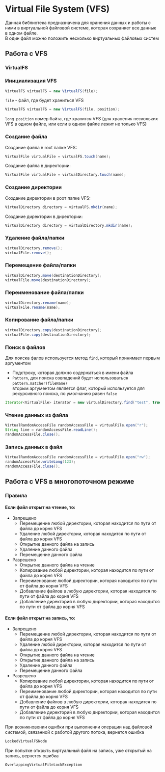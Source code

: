 # Virtual File System (VFS)
Данная библиотека предназначена для хранения данных и работы с ними в виртуальной файловой системе, которая сохраняет все данные в одном файле.  
В один файл можно положить несколько виртуальных файловых систем

## Работа с VFS

### VirtualFS

### Инициализация VFS
```java
VirtualFS virtualFS = new VirtualFS(file);
```

```file``` - файл, где будет храниться VFS  
```java
VirtualFS virtualFS = new VirtualFS(file, position);
```
`long position` номер байта, где хранится VFS (для хранения нескольких VFS в одном файле, 
или если в одном файле лежит не только VFS)

### Создание файла
Создание файла в root папке VFS:
```java
VirtualFile virtualFile = virtualFS.touch(name);
```
Создание файла в директории:
```java
VirtualFile virtualFile = virtualDirectory.touch(name);
```
### Создание директории
Создание директории в роот папке VFS:
```java
VirtualDirectory directory = virtualFS.mkdir(name);
```
Создание директории в директории:
```java
VirtualDirectory directory = virtualDirectory.mkdir(name);
```

### Удаление файла/папки
```java
virtualDirectory.remove();
virtualFile.remove();
```

### Перемещение файла/папки
```java
virtualDirectory.move(destinationDirectory);
virtualFile.move(destinationDirectory);
```


### Переименование файла/папки
```java
virtualDirectory.rename(name);
virtualFile.rename(name);
```

### Копирование файла/папки
```java
virtualDirectory.copy(destinationDirectory);
virtualFile.copy(destinationDirectory);
```

### Поиск в файлов
Для поиска фалов используется метод ```find```, который принимает первым аргументом
* Подстроку, которая должно содержаться в имени файла
* ```Pattern```, для поиска совпадений будет использоваться ```pattern.matcher(fileName)```  
вторым аргументом является флаг, который используется для рекурсивного поиска, по умолчанию равен ```false```

```java
Iterator<VirtualFile> iterator = new virtualDirectory.find("test", true);
```

### Чтение данных из файла
```java
VirtualRandomAccessFile randomAccessFile = virtualFile.open("r");
String line = randomAccessFile.readLine();
randomAccessFile.close();
```

### Запись данных в файл
```java
VirtualRandomAccessFile randomAccessFile = virtualFile.open("rw");
randomAccessFile.writeLong(123);
randomAccessFile.close();
```

## Работа с VFS в многопоточном режиме
### Правила
#### Если файл открыт на чтение, то:
* Запрещено
  + Перемещение любой директории, которая находится по пути от файла до корня VFS
  + Удаление любой директории, которая находится по пути от файла до корня VFS
  + Открытие данного файла на запись
  + Удаление данного файла
  + Перемещение данного файла
* Разрешено
  + Открытие данного файла на чтение
  + Копирование любой директории, которая находится по пути от файла до корня VFS
  + Переименование любой директории, которая находится по пути от файла до корня VFS
  + Добавление файлов в любую директории, которая находится по пути от файла до корня VFS
  + Добавление директорий в любую директории, которая находится по пути от файла до корня VFS



#### Если файл открыт на запись, то:
* Запрещено
  + Перемещение любой директории, которая находится по пути от файла до корня VFS
  + Удаление любой директории, которая находится по пути от файла до корня VFS
  + Открытие данного файла на чтение
  + Открытие данного файла на запись
  + Удаление данного файла
  + Перемещение данного файла
* Разрешено
  + Копирование любой директории, которая находится по пути от файла до корня VFS
  + Переименование любой директории, которая находится по пути от файла до корня VFS
  + Добавление файлов в любую директории, которая находится по пути от файла до корня VFS
  + Добавление директорий в любую директории, которая находится по пути от файла до корня VFS
  
При возникновении ошибки при выполнении операции над файловой системой, связанной с работой другого потока, вернется ошибка 
```java
LockedVirtualFSNode
```
При попытке открыть виртуальный файл на запись, уже открытый на запись, вернется ошибка
```java
OverlappingVirtualFileLockException
```
